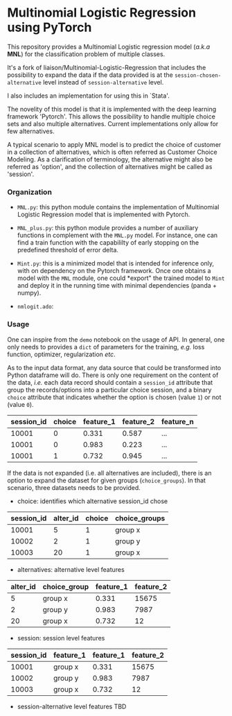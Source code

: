 # Multinomial Logistic Regression using PyTorch

This repository provides a Multinomial Logistic regression model (*a.k.a* **MNL**) for the classification problem of multiple classes.

It's a fork of liaison/Multinomial-Logistic-Regression that includes the possibility to expand the data if the data provided is at the `session-chosen-alternative` level instead of `session-alternative` level.

I also includes an implementation for using this in `Stata'.

The novelity of this model is that it is implemented with the deep learning framework 'Pytorch'. This allows the possibility to handle multiple choice sets and also multiple alternatives. Current implementations only allow for few alternatives.

A typical scenario to apply MNL model is to predict the choice of customer in a collection of alternatives, which is often referred as Customer Choice Modeling. As a clarification of terminology, the alternative might also be referred as 'option', and the collection of alternatives might be called as 'session'.


### Organization

- `MNL.py`: this python module contains the implementation of Multinomial Logistic Regression model that is implemented with Pytorch.

- `MNL_plus.py`: this python module provides a number of auxiliary functions in complement with the `MNL.py` model. For instance, one can find a train function with the capabililty of early stopping on the predefined threshold of error delta.

- `Mint.py`: this is a minimized model that is intended for inference only, with on dependency on the Pytorch framework. Once one obtains a model with the `MNL` module, one could *export" the trained model to `Mint` and deploy it in the running time with minimal dependencies (panda + numpy).

- `nmlogit.ado`:

### Usage

One can inspire from the `demo` notebook on the usage of API. In general, one only needs to provides a `dict` of parameters for the training, *e.g.* loss function, optimizer, regularization *etc*.

As to the input data format, any data source that could be transformed into Python dataframe will do. There is only one requirement on the content of the data, *i.e.* each data record should contain a `session_id` attribute that group the records/options into a particular choice session, and a binary `choice` attribute that indicates whether the option is chosen (value `1`) or not (value `0`).

| session_id |  choice |  feature_1 | feature_2 | feature_n|
| -----------| --------| -----------| ----------| ---------|
|   10001    |    0    |   0.331    | 0.587     |  ...     |
|   10001    |    0    |   0.983    | 0.223     |  ...     |
|   10001    |    1    |   0.732    | 0.945     |  ...     |

If the data is not expanded (i.e. all alternatives are included), there is an option to expand the dataset for given groups (`choice_groups`). In that scenario, three datasets needs to be provided.

- choice: identifies which alternative session_id chose

| session_id |  alter_id |  choice  | choice_groups |
| -----------| --------- | -------- | ------------- |
|   10001    |    5      |   1      |   group x     |
|   10002    |    2      |   1      |   group y     |  
|   10003    |    20     |   1      |   group x     |

- alternatives: alternative level features

| alter_id | choice_group |  feature_1 | feature_2 |
| -------- | ------------ | ---------- | --------- |
|   5      |    group x   |   0.331    | 15675     |
|   2      |    group y   |   0.983    | 7987      |
|   20     |    group x   |   0.732    | 12        |

- session: session level features

| session_id | feature_1 |  feature_1 | feature_2 |
| ---------- | --------- | ---------- | --------- |
|   10001    | group x   |   0.331    | 15675     |
|   10002    | group y   |   0.983    | 7987      |
|   10003    | group x   |   0.732    | 12        |

- session-alternative level features
  TBD
